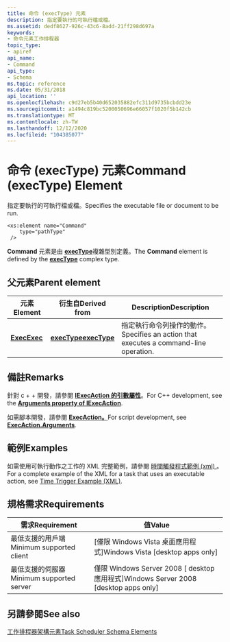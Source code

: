 ```yaml
---
title: 命令 (execType) 元素
description: 指定要執行的可執行檔或檔。
ms.assetid: dedf8627-926c-43c6-8add-21ff298d697a
keywords:
- 命令元素工作排程器
topic_type:
- apiref
api_name:
- Command
api_type:
- Schema
ms.topic: reference
ms.date: 05/31/2018
api_location: ''
ms.openlocfilehash: c9d27eb5b40d652035882efc311d9735bcbdd23e
ms.sourcegitcommit: a1494c819bc5200050696e66057f1020f5b142cb
ms.translationtype: MT
ms.contentlocale: zh-TW
ms.lasthandoff: 12/12/2020
ms.locfileid: "104385077"
---
```

# <a name="command-exectype-element"></a><span data-ttu-id="8c170-104">命令 (execType) 元素</span><span class="sxs-lookup"><span data-stu-id="8c170-104">Command (execType) Element</span></span>

<span data-ttu-id="8c170-105">指定要執行的可執行檔或檔。</span><span class="sxs-lookup"><span data-stu-id="8c170-105">Specifies the executable file or document to be run.</span></span>

``` syntax
<xs:element name="Command"
    type="pathType"
 />
```

<span data-ttu-id="8c170-106">**Command** 元素是由 [**execType**](taskschedulerschema-exectype-complextype.md)複雜型別定義。</span><span class="sxs-lookup"><span data-stu-id="8c170-106">The **Command** element is defined by the [**execType**](taskschedulerschema-exectype-complextype.md) complex type.</span></span>

## <a name="parent-element"></a><span data-ttu-id="8c170-107">父元素</span><span class="sxs-lookup"><span data-stu-id="8c170-107">Parent element</span></span>



| <span data-ttu-id="8c170-108">元素</span><span class="sxs-lookup"><span data-stu-id="8c170-108">Element</span></span>                                                      | <span data-ttu-id="8c170-109">衍生自</span><span class="sxs-lookup"><span data-stu-id="8c170-109">Derived from</span></span>                                                 | <span data-ttu-id="8c170-110">Description</span><span class="sxs-lookup"><span data-stu-id="8c170-110">Description</span></span>                                                            |
|--------------------------------------------------------------|--------------------------------------------------------------|------------------------------------------------------------------------|
| [<span data-ttu-id="8c170-111">**Exec**</span><span class="sxs-lookup"><span data-stu-id="8c170-111">**Exec**</span></span>](taskschedulerschema-exec-actiongroup-element.md) | [<span data-ttu-id="8c170-112">**execType**</span><span class="sxs-lookup"><span data-stu-id="8c170-112">**execType**</span></span>](taskschedulerschema-exectype-complextype.md) | <span data-ttu-id="8c170-113">指定執行命令列操作的動作。</span><span class="sxs-lookup"><span data-stu-id="8c170-113">Specifies an action that executes a command-line operation.</span></span><br/> |



## <a name="remarks"></a><span data-ttu-id="8c170-114">備註</span><span class="sxs-lookup"><span data-stu-id="8c170-114">Remarks</span></span>

<span data-ttu-id="8c170-115">針對 c + + 開發，請參閱 [**IExecAction 的引數屬性**](/windows/desktop/api/taskschd/nf-taskschd-iexecaction-get_arguments)。</span><span class="sxs-lookup"><span data-stu-id="8c170-115">For C++ development, see the [**Arguments property of IExecAction**](/windows/desktop/api/taskschd/nf-taskschd-iexecaction-get_arguments).</span></span>

<span data-ttu-id="8c170-116">如需腳本開發，請參閱 [**ExecAction。**](execaction-arguments.md)</span><span class="sxs-lookup"><span data-stu-id="8c170-116">For script development, see [**ExecAction.Arguments**](execaction-arguments.md).</span></span>

## <a name="examples"></a><span data-ttu-id="8c170-117">範例</span><span class="sxs-lookup"><span data-stu-id="8c170-117">Examples</span></span>

<span data-ttu-id="8c170-118">如需使用可執行動作之工作的 XML 完整範例，請參閱 [時間觸發程式範例 (xml) ](time-trigger-example--xml-.md)。</span><span class="sxs-lookup"><span data-stu-id="8c170-118">For a complete example of the XML for a task that uses an executable action, see [Time Trigger Example (XML)](time-trigger-example--xml-.md).</span></span>

## <a name="requirements"></a><span data-ttu-id="8c170-119">規格需求</span><span class="sxs-lookup"><span data-stu-id="8c170-119">Requirements</span></span>



| <span data-ttu-id="8c170-120">需求</span><span class="sxs-lookup"><span data-stu-id="8c170-120">Requirement</span></span> | <span data-ttu-id="8c170-121">值</span><span class="sxs-lookup"><span data-stu-id="8c170-121">Value</span></span> |
|-------------------------------------|------------------------------------------------------|
| <span data-ttu-id="8c170-122">最低支援的用戶端</span><span class="sxs-lookup"><span data-stu-id="8c170-122">Minimum supported client</span></span><br/> | <span data-ttu-id="8c170-123">\[僅限 Windows Vista 桌面應用程式\]</span><span class="sxs-lookup"><span data-stu-id="8c170-123">Windows Vista \[desktop apps only\]</span></span><br/>       |
| <span data-ttu-id="8c170-124">最低支援的伺服器</span><span class="sxs-lookup"><span data-stu-id="8c170-124">Minimum supported server</span></span><br/> | <span data-ttu-id="8c170-125">僅限 Windows Server 2008 \[ desktop 應用程式\]</span><span class="sxs-lookup"><span data-stu-id="8c170-125">Windows Server 2008 \[desktop apps only\]</span></span><br/> |



## <a name="see-also"></a><span data-ttu-id="8c170-126">另請參閱</span><span class="sxs-lookup"><span data-stu-id="8c170-126">See also</span></span>

<dl> <dt>

[<span data-ttu-id="8c170-127">工作排程器架構元素</span><span class="sxs-lookup"><span data-stu-id="8c170-127">Task Scheduler Schema Elements</span></span>](task-scheduler-schema-elements.md)
</dt> </dl>

 

 





